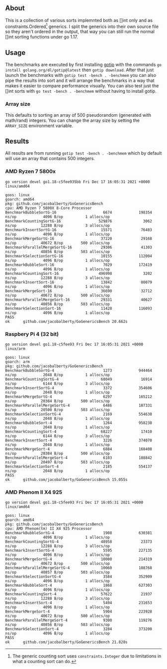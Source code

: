 
## About
This is a collection of various sorts implemnted both as []int only and as constraints.Ordered[^1] generics.
I split the generics into their own source file so they aren't ordered in the output, that way you can still run
the normal []int sorting functions under go 1.17.

[^1]:The generic counting sort uses `constraints.Integer` due to limitations in what a counting sort can do.

## Usage
The benchmarks are executed by first installing [gotip](https://pkg.go.dev/golang.org/dl/gotip) with the commands `go install golang.org/dl/gotip@latest` then `gotip download`. After that just launch the benchmarks with `gotip test -bench . -benchmem` you can also pipe the results into sort and it will arrange the benchmarks in a way that makes it easier to compare performance visually.
You can also test just the []int sorts with `go test -bench . -benchmem` without having to install gotip.
### Array size
This defaults to sorting an array of 500 pseudorandom (generated with math/rand) integers. You can change the array size by setting the `ARRAY_SIZE` environment variable.

## Results
All results are from running `gotip test -bench . -benchmem` which by default will use an array that contains 500 integers.
### AMD Ryzen 7 5800x
`go version devel go1.18-c5fee935bb Fri Dec 17 16:05:31 2021 +0000 linux/amd64`
```
goos: linux
goarch: amd64
pkg: github.com/jacobalberty/GoGenericsBench
cpu: AMD Ryzen 7 5800X 8-Core Processor
BenchmarkBubbleSortG-16                     6674            198354 ns/op            4096 B/op          1 allocs/op
BenchmarkCountingSortG-16                 529876              3062 ns/op           12288 B/op          3 allocs/op
BenchmarkInsertSortG-16                    15571             76483 ns/op            4096 B/op          1 allocs/op
BenchmarkMergeSortG-16                     37220             29168 ns/op           40672 B/op        500 allocs/op
BenchmarkParallelMergeSortG-16             29306             41303 ns/op           40856 B/op        503 allocs/op
BenchmarkSelectionSortG-16                 10155            112004 ns/op            4096 B/op          1 allocs/op
BenchmarkBubbleSort-16                      7029            172419 ns/op            4096 B/op          1 allocs/op
BenchmarkCountingSort-16                  496998              3202 ns/op           12288 B/op          3 allocs/op
BenchmarkInsertSort-16                     13842             80079 ns/op            4096 B/op          1 allocs/op
BenchmarkMergeSort-16                      36690             32712 ns/op           40672 B/op        500 allocs/op
BenchmarkParallelMergeSort-16              29331             40627 ns/op           40856 B/op        503 allocs/op
BenchmarkSelectionSort-16                  11428            116093 ns/op            4096 B/op          1 allocs/op
PASS
ok      github.com/jacobalberty/GoGenericsBench 20.662s
```
### Raspbery Pi 4 (32 bit)
`go version devel go1.18-c5fee93 Fri Dec 17 16:05:31 2021 +0000 linux/arm`
```
goos: linux
goarch: arm
pkg: github.com/jacobalberty/GoGenericsBench
BenchmarkBubbleSortG-4                      1273            944464 ns/op            2048 B/op          1 allocs/op
BenchmarkCountingSortG-4                   68049             16914 ns/op            6144 B/op          3 allocs/op
BenchmarkInsertSortG-4                      3372            354606 ns/op            2048 B/op          1 allocs/op
BenchmarkMergeSortG-4                       6297            165212 ns/op           20384 B/op        500 allocs/op
BenchmarkParallelMergeSortG-4               6486            187331 ns/op           20500 B/op        503 allocs/op
BenchmarkSelectionSortG-4                   2169            554638 ns/op            2048 B/op          1 allocs/op
BenchmarkBubbleSort-4                       1264            958238 ns/op            2048 B/op          1 allocs/op
BenchmarkCountingSort-4                    68227             17410 ns/op            6144 B/op          3 allocs/op
BenchmarkInsertSort-4                       3226            374070 ns/op            2048 B/op          1 allocs/op
BenchmarkMergeSort-4                        6884            168408 ns/op           20384 B/op        500 allocs/op
BenchmarkParallelMergeSort-4                6103            188842 ns/op           20497 B/op        503 allocs/op
BenchmarkSelectionSort-4                    2185            554137 ns/op            2048 B/op          1 allocs/op
PASS
ok      github.com/jacobalberty/GoGenericsBench 15.055s
```
### AMD Phenom II X4 925
`go version devel go1.18-c5fee93 Fri Dec 17 16:05:31 2021 +0000 linux/amd64`
```
goos: linux
goarch: amd64
pkg: github.com/jacobalberty/GoGenericsBench
cpu: AMD Phenom(tm) II X4 925 Processor
BenchmarkBubbleSortG-4                      1908            630381 ns/op            4096 B/op          1 allocs/op
BenchmarkCountingSortG-4                   48958             23373 ns/op           12288 B/op          3 allocs/op
BenchmarkInsertSortG-4                      5595            227135 ns/op            4096 B/op          1 allocs/op
BenchmarkMergeSortG-4                      10000            214319 ns/op           40672 B/op        500 allocs/op
BenchmarkParallelMergeSortG-4              10060            108768 ns/op           40857 B/op        503 allocs/op
BenchmarkSelectionSortG-4                   3584            352909 ns/op            4096 B/op          1 allocs/op
BenchmarkBubbleSort-4                       1868            627303 ns/op            4096 B/op          1 allocs/op
BenchmarkCountingSort-4                    57622             21937 ns/op           12288 B/op          3 allocs/op
BenchmarkInsertSort-4                       5494            231653 ns/op            4096 B/op          1 allocs/op
BenchmarkMergeSort-4                        5904            223928 ns/op           40672 B/op        500 allocs/op
BenchmarkParallelMergeSort-4                9300            119276 ns/op           40856 B/op        503 allocs/op
BenchmarkSelectionSort-4                    3284            373200 ns/op            4096 B/op          1 allocs/op
PASS
ok      github.com/jacobalberty/GoGenericsBench 21.828s
```
